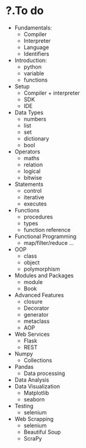 # ?.To do

- Fundamentals:
  - Compiler
  - Interpreter
  - Language
  - Identifiers
- Introduction:
  - python
  - variable
  - functions
- Setup
  - Compiler + interpreter
  - SDK 
  - IDE
- Data Types
  - numbers
  - list
  - set
  - dictionary
  - bool
- Operators
  - maths
  - relation
  - logical
  - bitwise
- Statements
  - control
  - iterative
  - executes
- Functions
  - procedures
  - types
  - function reference
- Functional Programming
  - map/filter/reduce ...
- OOP
  - class
  - object 
  - polymorphism
- Modules and Packages
  - module
  - Book
- Advanced Features
  - closure
  - Decorator
  - generator
  - metaclass
  - AOP
- Web Services
  - Flask
  - REST
- Numpy
  - Collections 
- Pandas
  - Data processing 
- Data Analysis
- Data Visualization
  - Matplotlib
  - seaborn
- Testing
  - selenium
- Web Scrapping
  - selenium
  - Beautiful Soup
  - ScraPy

